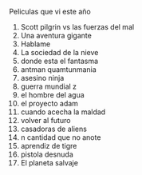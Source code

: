 Peliculas que vi este año
1. Scott pilgrin vs las fuerzas del mal
2. Una aventura gigante
3. Hablame
4. La sociedad de la nieve
5. donde esta el fantasma
6. antman quamtunmania
7. asesino ninja
8. guerra mundial z
9. el hombre del agua
10. el proyecto adam
11. cuando acecha la maldad
12. volver al futuro
13. casadoras de aliens
14. n cantidad que no anote
15. aprendiz de tigre
16. pistola desnuda
17. El planeta salvaje
